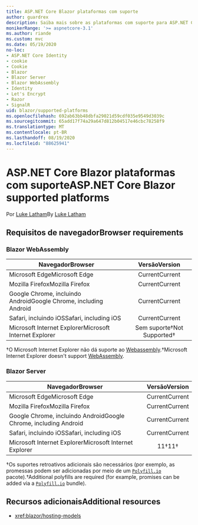```yaml
---
title: ASP.NET Core Blazor plataformas com suporte
author: guardrex
description: Saiba mais sobre as plataformas com suporte para ASP.NET Core Blazor .
monikerRange: '>= aspnetcore-3.1'
ms.author: riande
ms.custom: mvc
ms.date: 05/19/2020
no-loc:
- ASP.NET Core Identity
- cookie
- Cookie
- Blazor
- Blazor Server
- Blazor WebAssembly
- Identity
- Let's Encrypt
- Razor
- SignalR
uid: blazor/supported-platforms
ms.openlocfilehash: 692ab63bb48dbfa29021d59cdf035e9549d3039c
ms.sourcegitcommit: 65add17f74a29a647d812b04517e46cbc78258f9
ms.translationtype: MT
ms.contentlocale: pt-BR
ms.lasthandoff: 08/19/2020
ms.locfileid: "88625941"
---
```

# <a name="aspnet-core-no-locblazor-supported-platforms"></a><span data-ttu-id="c0c29-103">ASP.NET Core Blazor plataformas com suporte</span><span class="sxs-lookup"><span data-stu-id="c0c29-103">ASP.NET Core Blazor supported platforms</span></span>

<span data-ttu-id="c0c29-104">Por [Luke Latham](https://github.com/guardrex)</span><span class="sxs-lookup"><span data-stu-id="c0c29-104">By [Luke Latham](https://github.com/guardrex)</span></span>

## <a name="browser-requirements"></a><span data-ttu-id="c0c29-105">Requisitos de navegador</span><span class="sxs-lookup"><span data-stu-id="c0c29-105">Browser requirements</span></span>

### Blazor WebAssembly

| <span data-ttu-id="c0c29-106">Navegador</span><span class="sxs-lookup"><span data-stu-id="c0c29-106">Browser</span></span>                          | <span data-ttu-id="c0c29-107">Versão</span><span class="sxs-lookup"><span data-stu-id="c0c29-107">Version</span></span>               |
| -------------------------------- | :-------------------: |
| <span data-ttu-id="c0c29-108">Microsoft Edge</span><span class="sxs-lookup"><span data-stu-id="c0c29-108">Microsoft Edge</span></span>                   | <span data-ttu-id="c0c29-109">Current</span><span class="sxs-lookup"><span data-stu-id="c0c29-109">Current</span></span>               |
| <span data-ttu-id="c0c29-110">Mozilla Firefox</span><span class="sxs-lookup"><span data-stu-id="c0c29-110">Mozilla Firefox</span></span>                  | <span data-ttu-id="c0c29-111">Current</span><span class="sxs-lookup"><span data-stu-id="c0c29-111">Current</span></span>               |
| <span data-ttu-id="c0c29-112">Google Chrome, incluindo Android</span><span class="sxs-lookup"><span data-stu-id="c0c29-112">Google Chrome, including Android</span></span> | <span data-ttu-id="c0c29-113">Current</span><span class="sxs-lookup"><span data-stu-id="c0c29-113">Current</span></span>               |
| <span data-ttu-id="c0c29-114">Safari, incluindo iOS</span><span class="sxs-lookup"><span data-stu-id="c0c29-114">Safari, including iOS</span></span>            | <span data-ttu-id="c0c29-115">Current</span><span class="sxs-lookup"><span data-stu-id="c0c29-115">Current</span></span>               |
| <span data-ttu-id="c0c29-116">Microsoft Internet Explorer</span><span class="sxs-lookup"><span data-stu-id="c0c29-116">Microsoft Internet Explorer</span></span>      | <span data-ttu-id="c0c29-117">Sem suporte&dagger;</span><span class="sxs-lookup"><span data-stu-id="c0c29-117">Not Supported&dagger;</span></span> |

<span data-ttu-id="c0c29-118">&dagger;O Microsoft Internet Explorer não dá suporte ao [Webassembly](https://webassembly.org).</span><span class="sxs-lookup"><span data-stu-id="c0c29-118">&dagger;Microsoft Internet Explorer doesn't support [WebAssembly](https://webassembly.org).</span></span>

### Blazor Server

| <span data-ttu-id="c0c29-119">Navegador</span><span class="sxs-lookup"><span data-stu-id="c0c29-119">Browser</span></span>                          | <span data-ttu-id="c0c29-120">Versão</span><span class="sxs-lookup"><span data-stu-id="c0c29-120">Version</span></span>    |
| -------------------------------- | :--------: |
| <span data-ttu-id="c0c29-121">Microsoft Edge</span><span class="sxs-lookup"><span data-stu-id="c0c29-121">Microsoft Edge</span></span>                   | <span data-ttu-id="c0c29-122">Current</span><span class="sxs-lookup"><span data-stu-id="c0c29-122">Current</span></span>    |
| <span data-ttu-id="c0c29-123">Mozilla Firefox</span><span class="sxs-lookup"><span data-stu-id="c0c29-123">Mozilla Firefox</span></span>                  | <span data-ttu-id="c0c29-124">Current</span><span class="sxs-lookup"><span data-stu-id="c0c29-124">Current</span></span>    |
| <span data-ttu-id="c0c29-125">Google Chrome, incluindo Android</span><span class="sxs-lookup"><span data-stu-id="c0c29-125">Google Chrome, including Android</span></span> | <span data-ttu-id="c0c29-126">Current</span><span class="sxs-lookup"><span data-stu-id="c0c29-126">Current</span></span>    |
| <span data-ttu-id="c0c29-127">Safari, incluindo iOS</span><span class="sxs-lookup"><span data-stu-id="c0c29-127">Safari, including iOS</span></span>            | <span data-ttu-id="c0c29-128">Current</span><span class="sxs-lookup"><span data-stu-id="c0c29-128">Current</span></span>    |
| <span data-ttu-id="c0c29-129">Microsoft Internet Explorer</span><span class="sxs-lookup"><span data-stu-id="c0c29-129">Microsoft Internet Explorer</span></span>      | <span data-ttu-id="c0c29-130">11&dagger;</span><span class="sxs-lookup"><span data-stu-id="c0c29-130">11&dagger;</span></span> |

<span data-ttu-id="c0c29-131">&dagger;Os suportes retroativos adicionais são necessários (por exemplo, as promessas podem ser adicionadas por meio de um [`Polyfill.io`](https://polyfill.io/v3/) pacote).</span><span class="sxs-lookup"><span data-stu-id="c0c29-131">&dagger;Additional polyfills are required (for example, promises can be added via a [`Polyfill.io`](https://polyfill.io/v3/) bundle).</span></span>

## <a name="additional-resources"></a><span data-ttu-id="c0c29-132">Recursos adicionais</span><span class="sxs-lookup"><span data-stu-id="c0c29-132">Additional resources</span></span>

* <xref:blazor/hosting-models>
